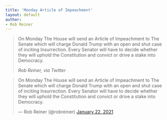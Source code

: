 ```yaml
---
title: 'Monday Article of Impeachment'
layout: default
author:
- Rob Reiner
---
```


> On Monday The House will send an Article of Impeachment to The Senate which will charge Donald Trump with an open and shut case of inciting Insurrection. Every Senator will have to decide whether they will uphold the Constitution and convict or drive a stake into Democracy.
>
> <cite>Rob Reiner, via Twitter</cite>

<blockquote class="twitter-tweet"><p lang="en" dir="ltr">On Monday The House will send an Article of Impeachment to The Senate which will charge Donald Trump with an open and shut case of inciting Insurrection. Every Senator will have to decide whether they will uphold the Constitution and convict or drive a stake into Democracy.</p>&mdash; Rob Reiner (@robreiner) <a href="https://twitter.com/robreiner/status/1352765928077807616?ref_src=twsrc%5Etfw">January 22, 2021</a></blockquote> <script async src="https://platform.twitter.com/widgets.js" charset="utf-8"></script>
